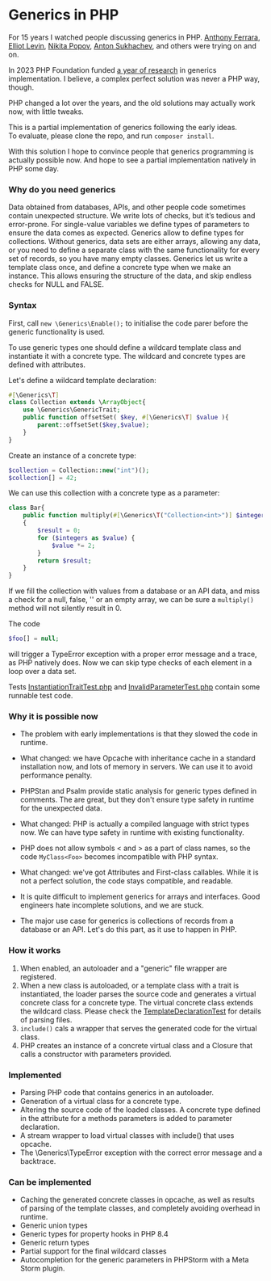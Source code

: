 # Generics in PHP
For 15 years I watched people discussing generics in PHP.
[Anthony Ferrara](https://wiki.php.net/rfc/protocol_type_hinting),
[Elliot Levin](https://github.com/TimeToogo/PHP-Generics),
[Nikita Popov](https://github.com/PHPGenerics/php-generics-rfc/issues/45),
[Anton Sukhachev](https://github.com/mrsuh/php-generics),
and others were trying on and on.

In 2023 PHP Foundation funded 
[a year of research](https://thephp.foundation/blog/2024/08/19/state-of-generics-and-collections/) 
in generics implementation. I believe, a complex perfect solution was never a PHP way, though.

PHP changed a lot over the years, and the old solutions may actually work now, with little tweaks.

This is a partial implementation of generics following the early ideas.  
To evaluate, please clone the repo, and run `composer install`.

With this solution I hope to convince people that generics programming is actually possible now. 
And hope to see a partial implementation natively in PHP some day.
 
### Why do you need generics
Data obtained from databases, APIs, and other people code sometimes contain unexpected structure. 
We write lots of checks, but it’s tedious and error-prone.
For single-value variables we define types of parameters to ensure the data comes as expected. 
Generics allow to define types for collections.
Without generics, data sets are either arrays, allowing any data, or you need to define a separate class
with the same functionality for every set of records, so you have many empty classes.
Generics let us write a template class once, and define a concrete type when we make an instance.
This allows ensuring the structure of the data, and skip endless checks for NULL and FALSE.

### Syntax
First, call `new \Generics\Enable();` to initialise the code parer before the generic functionality is used.

To use generic types one should define a wildcard template class and instantiate it with a concrete type.
The wildcard and concrete types are defined with attributes.

Let's define a wildcard template declaration:
```php
#[\Generics\T]
class Collection extends \ArrayObject{
    use \Generics\GenericTrait;
    public function offsetSet( $key, #[\Generics\T] $value ){
        parent::offsetSet($key,$value);
    }
}
```

Create an instance of a concrete type:
```php
$collection = Collection::new("int")();
$collection[] = 42;
```

We can use this collection with a concrete type as a parameter:
```php
class Bar{
    public function multiply(#[\Generics\T("Collection<int>")] $integers): int 
    {
        $result = 0;
        for ($integers as $value) {
            $value *= 2;
        }
        return $result;
    }
}
```
If we fill the collection with values from a database or an API data, and miss a check for
a null, false, '' or an empty array, we can be sure a `multiply()` method will not silently result in 0.

The code
```php
$foo[] = null;
```
will trigger a TypeError exception with a proper error message and a trace, as PHP natively does.
Now we can skip type checks of each element in a loop over a data set. 

Tests [InstantiationTraitTest.php](tests/InstantiationTraitTest.php) and
[InvalidParameterTest.php](tests/InvalidParameterTest.php)
contain some runnable test code.

### Why it is possible now
* The problem with early implementations is that they slowed the code in runtime.
* What changed: we have Opcache with inheritance cache in a standard installation now, and lots of memory in servers.
We can use it to avoid performance penalty.

* PHPStan and Psalm provide static analysis for generic types defined in comments. The are great, but they don't 
ensure type safety in runtime for the unexpected data.
* What changed: PHP is actually a compiled language with strict types now. We can have type safety in runtime with
existing functionality.

* PHP does not allow symbols < and > as a part of class names, so the code `MyClass<Foo>` becomes
incompatible with PHP syntax.
* What changed: we've got Attributes and First-class callables. While it is not a perfect solution,
the code stays compatible, and readable.

* It is quite difficult to implement generics for arrays and interfaces. Good engineers
hate incomplete solutions, and we are stuck.
* The major use case for generics is collections of records from a database or an API.
Let's do this part, as it use to happen in PHP.

### How it works
1. When enabled, an autoloader and a "generic" file wrapper are registered. 
2. When a new class is autoloaded, or a template class with a trait is instantiated, 
the loader parses the source code and generates a virtual concrete class for 
a concrete type. The virtual concrete class extends the wildcard class.
Please check the [TemplateDeclarationTest](https://github.com/grikdotnet/generics/blob/master/tests/TemplateDeclarationTest.php) for details of parsing files. 
3. `include()` cals a wrapper that serves the generated code for the virtual class.
4. PHP creates an instance of a concrete virtual class and a Closure that calls a constructor with parameters provided.

### Implemented
* Parsing PHP code that contains generics in an autoloader.
* Generation of a virtual class for a concrete type.
* Altering the source code of the loaded classes. A concrete type defined in the attribute
for a methods parameters is added to parameter declaration.
* A stream wrapper to load virtual classes with include() that uses opcache.
* The \Generics\TypeError exception with the correct error message and a backtrace.

### Can be implemented
* Caching the generated concrete classes in opcache, as well as results of parsing 
of the template classes, and completely avoiding overhead in runtime.
* Generic union types 
* Generic types for property hooks in PHP 8.4
* Generic return types
* Partial support for the final wildcard classes
* Autocompletion for the generic parameters in PHPStorm with a Meta Storm plugin.